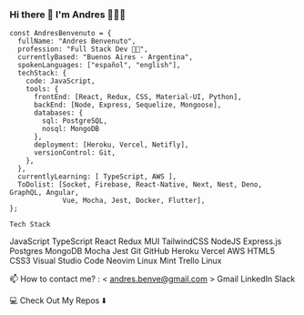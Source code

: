 ### Hi there 👋 I'm Andres 🧑‍💻🚀

    const AndresBenvenuto = {
      fullName: "Andres Benvenuto",
      profession: "Full Stack Dev 🧑‍💻", 
      currentlyBased: "Buenos Aires - Argentina",
      spokenLanguages: ["español", "english"],
      techStack: {
        code: JavaScript,
        tools: {
          frontEnd: [React, Redux, CSS, Material-UI, Python],
          backEnd: [Node, Express, Sequelize, Mongoose],
          databases: {
            sql: PostgreSQL,
            nosql: MongoDB
          },
          deployment: [Heroku, Vercel, Netifly],
          versionControl: Git,
        },
      },
      currentlyLearning: [ TypeScript, AWS ],
      ToDolist: [Socket, Firebase, React-Native, Next, Nest, Deno, GraphQL, Angular, 
                 Vue, Mocha, Jest, Docker, Flutter],
    };
    
    Tech Stack
JavaScript TypeScript React Redux MUI TailwindCSS NodeJS Express.js Postgres MongoDB Mocha Jest Git GitHub Heroku Vercel AWS HTML5 CSS3 Visual Studio Code Neovim Linux Mint Trello Linux

📫 How to contact me? : < andres.benve@gmail.com >
Gmail LinkedIn Slack

💻 Check Out My Repos ⬇️

